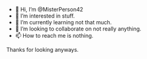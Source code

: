 - 👋 Hi, I’m @MisterPerson42
- 👀 I’m interested in stuff.
- 🌱 I’m currently learning not that much.
- 💞️ I’m looking to collaborate on not really anything.
- 📫 How to reach me is nothing.

Thanks for looking anyways.
<!---
MisterPerson42/MisterPerson42 is a ✨ special ✨ repository because its `README.md` (this file) appears on your GitHub profile.
You can click the Preview link to take a look at your changes.
--->
